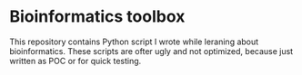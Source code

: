 # Bioinformatics toolbox

This repository contains Python script I wrote while leraning about bioinformatics.
These scripts are ofter ugly and not optimized, because just written as POC or for quick testing.